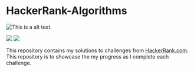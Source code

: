 # HackerRank-Algorithms    
![This is a alt text.](https://neiu.acm.org/wp-content/uploads/2014/11/hackerrank.png)

![](https://img.shields.io/github/last-commit/HerndonE/HackerRank-Algorithms) ![](https://img.shields.io/github/languages/top/HerndonE/HackerRank-Algorithms)

This repository contains my solutions to challenges from [HackerRank.com](https://www.hackerrank.com/). This repository is to showcase the my progress as I complete each challenge.